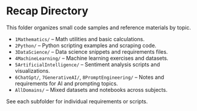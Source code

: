 # Recap Directory

This folder organizes small code samples and reference materials by topic.

- `1Mathematics/` – Math utilities and basic calculations.
- `2Python/` – Python scripting examples and scraping code.
- `3DataScience/` – Data science snippets and requirements files.
- `4MachineLearning/` – Machine learning exercises and datasets.
- `5ArtificialIntelligence/` – Sentiment analysis scripts and visualizations.
- `6ChatGpt/`, `7GenerativeAI/`, `8PromptEngineering/` – Notes and requirements for AI and prompting topics.
- `AllDomains/` – Mixed datasets and notebooks across subjects.

See each subfolder for individual requirements or scripts.
